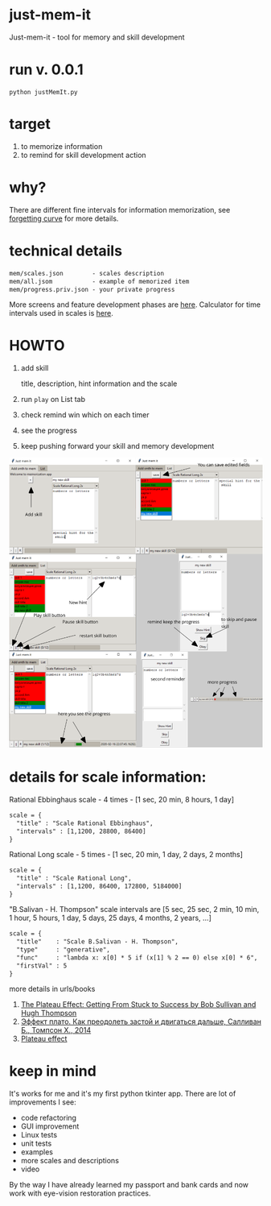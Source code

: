 # just-mem-it
Just-mem-it - tool for memory and skill development

# run v. 0.0.1
```
python justMemIt.py
```

# target
1. to memorize information
2. to remind for skill development action

# why?
There are different fine intervals for information memorization, see [forgetting curve](https://ru.wikipedia.org/wiki/%D0%9A%D1%80%D0%B8%D0%B2%D0%B0%D1%8F_%D0%B7%D0%B0%D0%B1%D1%8B%D0%B2%D0%B0%D0%BD%D0%B8%D1%8F) for more details.

# technical details
```
mem/scales.json        - scales description
mem/all.jsom           - example of memorized item
mem/progress.priv.json - your private progress
```

More screens and feature development phases are [here](https://silkmind.com/just-mem-it/). Calculator for time intervals used in scales is [here](https://silkmind.com/just-mem-it/times).

# HOWTO

1. add skill

    title, description, hint information and the scale
2. run `play` on List tab
3. check remind win which on each timer
4. see the progress
5. keep pushing forward your skill and memory development

![steps](docs/screens.png)

# details for scale information:

Rational Ebbinghaus scale - 4 times - [1 sec, 20 min, 8 hours, 1 day]
```
scale = {
  "title" : "Scale Rational Ebbinghaus",
  "intervals" : [1,1200, 28800, 86400]
}
```

Rational Long scale - 5 times - [1 sec, 20 min, 1 day, 2 days, 2 months]
```
scale = {
  "title" : "Scale Rational Long",
  "intervals" : [1,1200, 86400, 172800, 5184000]
}
```

"B.Salivan - H. Thompson" scale intervals are [5 sec, 25 sec, 2 min, 10 min, 1 hour, 5 hours, 1 day, 5 days, 25 days, 4 months, 2 years, ...]
```
scale = {
  "title"    : "Scale B.Salivan - H. Thompson",
  "type"     : "generative",
  "func"     : "lambda x: x[0] * 5 if (x[1] % 2 == 0) else x[0] * 6",
  "firstVal" : 5
}
```
more details in urls/books
1. [The Plateau Effect: Getting From Stuck to Success by Bob Sullivan and Hugh Thompson](https://www.amazon.com/Plateau-Effect-Getting-Stuck-Success/dp/0525952802)
2. [Эффект плато. Как преодолеть застой и двигаться дальше, Салливан Б., Томпсон Х., 2014](https://www.chitai-gorod.ru/catalog/book/712752/)
2. [Plateau effect](https://en.wikipedia.org/wiki/Plateau_effect)

# keep in mind
It's works for me and it's my first python tkinter app. There are lot of improvements I see:

* code refactoring
* GUI improvement
* Linux tests
* unit tests
* examples
* more scales and descriptions
* video

By the way I have already learned my passport and bank cards and now work with eye-vision restoration practices.
